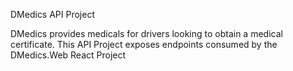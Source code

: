 DMedics API Project

DMedics provides medicals for drivers looking to obtain a medical certificate.
This API Project exposes endpoints consumed by the DMedics.Web React Project 



